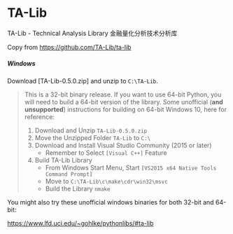 # TA-Lib
TA-Lib - Technical Analysis Library 金融量化分析技术分析库

Copy from https://github.com/TA-Lib/ta-lib

##### Windows

Download [TA-Lib-0.5.0.zip]
and unzip to ``C:\TA-Lib``.

> This is a 32-bit binary release.  If you want to use 64-bit Python, you will
> need to build a 64-bit version of the library. Some unofficial (**and
> unsupported**) instructions for building on 64-bit Windows 10, here for
> reference:
>
> 1. Download and Unzip ``TA-Lib-0.5.0.zip``
> 2. Move the Unzipped Folder ``TA-Lib`` to ``C:\``
> 3. Download and Install Visual Studio Community (2015 or later)
>    * Remember to Select ``[Visual C++]`` Feature
> 4. Build TA-Lib Library
>    * From Windows Start Menu, Start ``[VS2015 x64 Native Tools Command
>      Prompt]``
>    * Move to ``C:\TA-Lib\c\make\cdr\win32\msvc``
>    * Build the Library ``nmake``

You might also try these unofficial windows binaries for both 32-bit and
64-bit:

https://www.lfd.uci.edu/~gohlke/pythonlibs/#ta-lib
